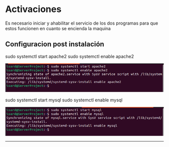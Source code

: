 # Activaciones

Es necesario iniciar y ahabilitar el servicio de los dos programas para que estos funcionen en cuanto se encienda la maquina

## Configuracion post instalación

sudo systemctl start apache2
sudo systemctl enable apache2

![imagen](../imagenes/iniciar_apache.png)

sudo systemctl start mysql
sudo systemctl enable mysql

![imagen](../imagenes/iniciar_sql.png)

---
